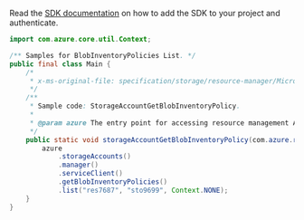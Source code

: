 Read the [SDK documentation](https://github.com/Azure/azure-sdk-for-java/blob/azure-resourcemanager_2.15.0/sdk/resourcemanager/azure-resourcemanager/README.md) on how to add the SDK to your project and authenticate.

```java
import com.azure.core.util.Context;

/** Samples for BlobInventoryPolicies List. */
public final class Main {
    /*
     * x-ms-original-file: specification/storage/resource-manager/Microsoft.Storage/stable/2021-09-01/examples/StorageAccountListBlobInventoryPolicy.json
     */
    /**
     * Sample code: StorageAccountGetBlobInventoryPolicy.
     *
     * @param azure The entry point for accessing resource management APIs in Azure.
     */
    public static void storageAccountGetBlobInventoryPolicy(com.azure.resourcemanager.AzureResourceManager azure) {
        azure
            .storageAccounts()
            .manager()
            .serviceClient()
            .getBlobInventoryPolicies()
            .list("res7687", "sto9699", Context.NONE);
    }
}
```
